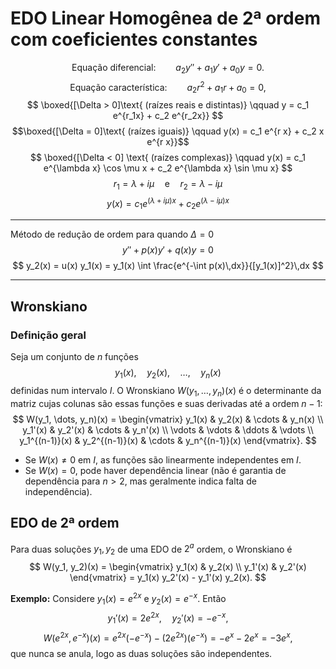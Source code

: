 # EDO Linear Homogênea de 2ª ordem com coeficientes constantes

$$
\text{Equação diferencial:} \qquad a_2 y'' + a_1 y' + a_0 y = 0.
$$
$$
\text{Equação característica:} \qquad a_2 r^2 + a_1 r + a_0 = 0,
$$
$$
\boxed{[\Delta > 0]\text{ (raízes reais e distintas)} \qquad y = c_1 e^{r_1x} + c_2 e^{r_2x}}
$$
$$\boxed{[\Delta = 0]\text{ (raízes iguais)} \qquad y(x) = c_1 e^{r x} + c_2 x e^{r x}}$$$$
\boxed{[\Delta < 0] \text{ (raízes complexas)} \qquad y(x) = c_1 e^{\lambda x} \cos \mu x + c_2 e^{\lambda x} \sin \mu x}
$$$$
r_1 = \lambda + i\mu \quad \text{e} \quad r_2 = \lambda - i\mu
$$
$$
y(x) = c_1 e^{(\lambda + i\mu)x} + c_2 e^{(\lambda - i\mu)x}
$$

---
Método de redução de ordem para quando $\Delta = 0$
$$
y'' + p(x) y' + q(x) y = 0
$$
$$
y_2(x) = u(x) y_1(x) = y_1(x) \int \frac{e^{-\int p(x)\,dx}}{[y_1(x)]^2}\,dx
$$

---
## Wronskiano
### Definição geral

Seja um conjunto de $n$ funções
$$
y_1(x),\quad y_2(x),\quad \dots,\quad y_n(x)
$$
definidas num intervalo $I$. O Wronskiano $W(y_1, \dots, y_n)(x)$ é o determinante da matriz cujas colunas são essas funções e suas derivadas até a ordem $n-1$:
$$
W(y_1, \dots, y_n)(x) =
\begin{vmatrix}
y_1(x) & y_2(x) & \cdots & y_n(x) \\
y_1'(x) & y_2'(x) & \cdots & y_n'(x) \\
\vdots & \vdots & \ddots & \vdots \\
y_1^{(n-1)}(x) & y_2^{(n-1)}(x) & \cdots & y_n^{(n-1)}(x)
\end{vmatrix}.
$$

- Se $W(x) \neq 0$ em $I$, as funções são linearmente independentes em $I$.
- Se $W(x) = 0$, pode haver dependência linear (não é garantia de dependência para $n > 2$, mas geralmente indica falta de independência).

## EDO de 2ª ordem
Para duas soluções $y_1, y_2$ de uma EDO de $2^a$ ordem, o Wronskiano é
$$
W(y_1, y_2)(x) =
\begin{vmatrix}
y_1(x) & y_2(x) \\
y_1'(x) & y_2'(x)
\end{vmatrix}
= y_1(x) y_2'(x) - y_1'(x) y_2(x).
$$

**Exemplo:**
Considere $y_1(x) = e^{2x}$ e $y_2(x) = e^{-x}$. Então
$$
y_1'(x) = 2e^{2x}, \quad y_2'(x) = -e^{-x},
$$
$$
W(e^{2x}, e^{-x})(x) = e^{2x}(-e^{-x}) - (2e^{2x})(e^{-x}) = -e^x - 2e^x = -3e^x,
$$
que nunca se anula, logo as duas soluções são independentes.




